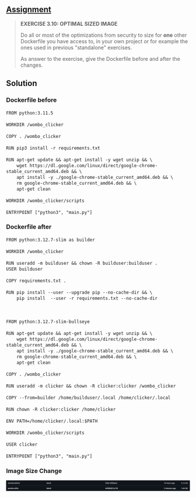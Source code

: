 ## [Assignment](https://courses.mooc.fi/org/uh-cs/courses/devops-with-docker/chapter-4/optimizing-the-image-size#bb0f2fd6-df4a-4887-87c0-9fc97df08a23)

> **EXERCISE 3.10: OPTIMAL SIZED IMAGE**
> 
> Do all or most of the optimizations from security to size for **one** other Dockerfile you have access to, in your own project or for example the ones used in previous "standalone" exercises.
> 
> As answer to the exercise, give the Dockerfile before and after the changes.

## Solution

### Dockerfile before

    FROM python:3.11.5

    WORKDIR /wombo_clicker

    COPY . /wombo_clicker

    RUN pip3 install -r requirements.txt

    RUN apt-get update && apt-get install -y wget unzip && \
        wget https://dl.google.com/linux/direct/google-chrome-stable_current_amd64.deb && \
        apt install -y ./google-chrome-stable_current_amd64.deb && \
        rm google-chrome-stable_current_amd64.deb && \
        apt-get clean

    WORKDIR /wombo_clicker/scripts

    ENTRYPOINT ["python3", "main.py"]

### Dockerfile after

    FROM python:3.12.7-slim as builder

    WORKDIR /wombo_clicker

    RUN useradd -m builduser && chown -R builduser:builduser .
    USER builduser

    COPY requirements.txt .

    RUN pip install --user --upgrade pip --no-cache-dir && \
        pip install  --user -r requirements.txt --no-cache-dir



    FROM python:3.12.7-slim-bullseye

    RUN apt-get update && apt-get install -y wget unzip && \
        wget https://dl.google.com/linux/direct/google-chrome-stable_current_amd64.deb && \
        apt install -y ./google-chrome-stable_current_amd64.deb && \
        rm google-chrome-stable_current_amd64.deb && \
        apt-get clean

    COPY . /wombo_clicker

    RUN useradd -m clicker && chown -R clicker:clicker /wombo_clicker 
        
    COPY --from=builder /home/builduser/.local /home/clicker/.local

    RUN chown -R clicker:clicker /home/clicker

    ENV PATH=/home/clicker/.local:$PATH

    WORKDIR /wombo_clicker/scripts

    USER clicker

    ENTRYPOINT ["python3", "main.py"]


### Image Size Change

![Solution to Exercise 3.10](https://raw.githubusercontent.com/VikSil/DevOps_with_Docker/refs/heads/trunk/Part3/Exercise_3.10/Dockerfile_size_change.png)